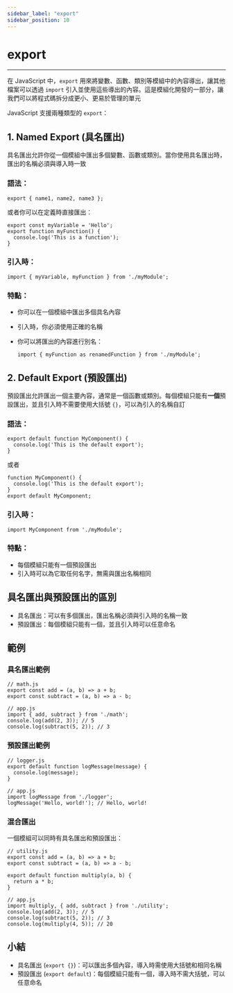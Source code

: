 ```yaml
---
sidebar_label: "export"
sidebar_position: 10
---
```


# export

---

在 JavaScript 中，`export` 用來將變數、函數、類別等模組中的內容導出，讓其他檔案可以透過 `import` 引入並使用這些導出的內容。這是模組化開發的一部分，讓我們可以將程式碼拆分成更小、更易於管理的單元

JavaScript 支援兩種類型的 `export`：

## 1. Named Export (具名匯出)

具名匯出允許你從一個模組中匯出多個變數、函數或類別。當你使用具名匯出時，匯出的名稱必須與導入時一致

### 語法：

```
export { name1, name2, name3 };
```

或者你可以在定義時直接匯出：

```
export const myVariable = 'Hello';
export function myFunction() {
  console.log('This is a function');
}
```

### 引入時：

```
import { myVariable, myFunction } from './myModule';
```

### 特點：

- 你可以在一個模組中匯出多個具名內容
- 引入時，你必須使用正確的名稱
- 你可以將匯出的內容進行別名：

	```
	import { myFunction as renamedFunction } from './myModule';
	```

## 2. Default Export (預設匯出)

預設匯出允許匯出一個主要內容，通常是一個函數或類別。每個模組只能有**一個**預設匯出，並且引入時不需要使用大括號 `{}`，可以為引入的名稱自訂

### 語法：

```
export default function MyComponent() {
  console.log('This is the default export');
}
```

或者


```
function MyComponent() {
  console.log('This is the default export');
}
export default MyComponent;
```

### 引入時：

```
import MyComponent from './myModule';
```

### 特點：

- 每個模組只能有一個預設匯出
- 引入時可以為它取任何名字，無需與匯出名稱相同

## 具名匯出與預設匯出的區別

- 具名匯出：可以有多個匯出，匯出名稱必須與引入時的名稱一致
- 預設匯出：每個模組只能有一個，並且引入時可以任意命名

## 範例

### 具名匯出範例

```
// math.js
export const add = (a, b) => a + b;
export const subtract = (a, b) => a - b;
```

```
// app.js
import { add, subtract } from './math';
console.log(add(2, 3)); // 5
console.log(subtract(5, 2)); // 3
```

### 預設匯出範例

```
// logger.js
export default function logMessage(message) {
  console.log(message);
}
```

```
// app.js
import logMessage from './logger';
logMessage('Hello, world!'); // Hello, world!
```

### 混合匯出

一個模組可以同時有具名匯出和預設匯出：

```
// utility.js
export const add = (a, b) => a + b;
export const subtract = (a, b) => a - b;

export default function multiply(a, b) {
  return a * b;
}
```

```
// app.js
import multiply, { add, subtract } from './utility';
console.log(add(2, 3)); // 5
console.log(subtract(5, 2)); // 3
console.log(multiply(4, 5)); // 20
```

## 小結

- 具名匯出 (`export {}`)：可以匯出多個內容，導入時需使用大括號和相同名稱
- 預設匯出 (`export default`)：每個模組只能有一個，導入時不需大括號，可以任意命名